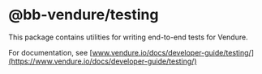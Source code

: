 # @bb-vendure/testing

This package contains utilities for writing end-to-end tests for Vendure.

For documentation, see [www.vendure.io/docs/developer-guide/testing/](https://www.vendure.io/docs/developer-guide/testing/)

